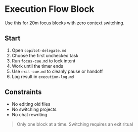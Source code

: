 # Execution Flow Block

Use this for 20m focus blocks with zero context switching.

Start
---
1. Open `copilot-delegate.md`
2. Choose the first unchecked task
3. Run `focus-cue.md` to lock intent
4. Work until the timer ends
5. Use `exit-cue.md` to cleanly pause or handoff
6. Log result in `execution-log.md`

Constraints
---
- No editing old files
- No switching projects
- No chat rewriting

> Only one block at a time. Switching requires an exit ritual
